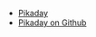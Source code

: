 <ul>
	<li><a href="https://dbushell.github.io/Pikaday/">Pikaday</a></li>
	<li><a href="https://github.com/dbushell/Pikaday">Pikaday on Github</a></li>
</ul>
